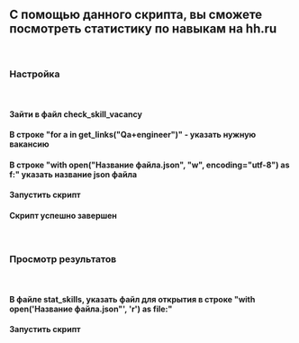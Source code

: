 
## С помощью данного скрипта, вы сможете посмотреть статистику по навыкам на hh.ru
<br>

### Настройка
<br>

#### Зайти в файл check_skill_vacancy
#### В строке "for a in get_links("Qa+engineer")" - указать нужную вакансию
#### В строке "with open("Название файла.json", "w", encoding="utf-8") as f:" указать название json файла
#### Запустить скрипт
#### Скрипт успешно завершен
<br>

### Просмотр результатов
<br>

#### В файле stat_skills, указать файл для открытия в строке "with open('Название файла.json"', 'r') as file:"
#### Запустить скрипт




